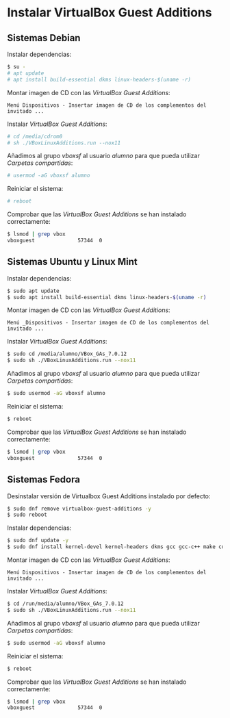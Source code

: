 # Instalar VirtualBox Guest Additions

## Sistemas Debian

Instalar dependencias:

```bash
$ su -
# apt update
# apt install build-essential dkms linux-headers-$(uname -r)
```

Montar imagen de CD con las _VirtualBox Guest Additions_:

```
Menú Dispositivos - Insertar imagen de CD de los complementos del invitado ...
```

Instalar _VirtualBox Guest Additions_:

```bash
# cd /media/cdrom0
# sh ./VBoxLinuxAdditions.run --nox11
```

Añadimos al grupo _vboxsf_ al usuario _alumno_ para que pueda utilizar _Carpetas compartidas_:

```bash
# usermod -aG vboxsf alumno
```

Reiniciar el sistema:

```bash
# reboot
```

Comprobar que las _VirtualBox Guest Additions_ se han instalado correctamente:

```bash
$ lsmod | grep vbox
vboxguest              57344  0
```

## Sistemas Ubuntu y Linux Mint

Instalar dependencias:

```bash
$ sudo apt update
$ sudo apt install build-essential dkms linux-headers-$(uname -r)
```

Montar imagen de CD con las _VirtualBox Guest Additions_:

```
Menú _Dispositivos - Insertar imagen de CD de los complementos del invitado ...
```

Instalar _VirtualBox Guest Additions_:

```bash
$ sudo cd /media/alumno/VBox_GAs_7.0.12
$ sudo sh ./VBoxLinuxAdditions.run --nox11
```

Añadimos al grupo _vboxsf_ al usuario _alumno_ para que pueda utilizar _Carpetas compartidas_:

```bash
$ sudo usermod -aG vboxsf alumno
```

Reiniciar el sistema:

```bash
$ reboot
```

Comprobar que las _VirtualBox Guest Additions_ se han instalado correctamente:

```bash
$ lsmod | grep vbox
vboxguest              57344  0
```

## Sistemas Fedora

Desinstalar versión de Virtualbox Guest Additions instalado por defecto:

```bash
$ sudo dnf remove virtualbox-guest-additions -y
$ sudo reboot
```

Instalar dependencias:

```bash
$ sudo dnf update -y
$ sudo dnf install kernel-devel kernel-headers dkms gcc gcc-c++ make curl wget
```

Montar imagen de CD con las _VirtualBox Guest Additions_:

```
Menú Dispositivos - Insertar imagen de CD de los complementos del invitado ...
```

Instalar _VirtualBox Guest Additions_:

```bash
$ cd /run/media/alumno/VBox_GAs_7.0.12
$ sudo sh ./VBoxLinuxAdditions.run --nox11
```

Añadimos al grupo _vboxsf_ al usuario _alumno_ para que pueda utilizar _Carpetas compartidas_:

```bash
$ sudo usermod -aG vboxsf alumno
```

Reiniciar el sistema:

```bash
$ reboot
```

Comprobar que las _VirtualBox Guest Additions_ se han instalado correctamente:

```bash
$ lsmod | grep vbox
vboxguest              57344  0
```
